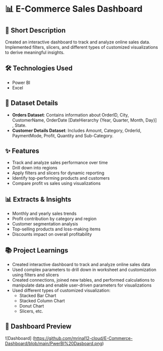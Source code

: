 # 📊 E-Commerce Sales Dashboard

## 📌 Short Description
Created an interactive dashboard to track and analyze online sales data. Implemented filters, slicers, and different types of customized visualizations to derive meaningful insights.

## 🛠️ Technologies Used
- Power BI  
- Excel 

## 📂 Dataset Details
- **Orders Dataset**: Contains information about OrderID, City, CustomerName, OrderDate [DateHierarchy {Year, Quarter, Month, Day}] , State.
- **Customer Details Dataset**: Includes Amount, Category, OrderId, PaymentMode, Profit, Quantity and Sub-Category.  
 

## ✨ Features
- Track and analyze sales performance over time  
- Drill down into regions
- Apply filters and slicers for dynamic reporting  
- Identify top-performing products and customers  
- Compare profit vs sales using visualizations  

## 📊 Extracts & Insights
- Monthly and yearly sales trends  
- Profit contribution by category and region  
- Customer segmentation analysis  
- Top-selling products and loss-making items  
- Discounts impact on overall profitability  

## 📚 Project Learnings
- Created interactive dashboard to track and analyze online sales data  
- Used complex parameters to drill down in worksheet and customization using filters and slicers  
- Created connections, joined new tables, and performed calculations to manipulate data and enable user-driven parameters for visualizations  
- Used different types of customized visualization:  
  - Stacked Bar Chart
  -  Stacked Column Chart 
  - Donut Chart  
  - Slicers, etc.  

## 📸 Dashboard Preview
![Dashboard] (https://github.com/mrinal12-cloud/E-Commerce-Dashboard/blob/main/PwerBI%20Dasboard.png)
